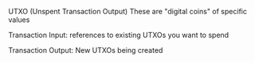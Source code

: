 UTXO (Unspent Transaction Output)
These are "digital coins" of specific values 

Transaction Input: references to existing UTXOs you want to spend 

Transaction Output: New UTXOs being created